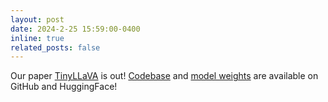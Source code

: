 ```yaml
---
layout: post
date: 2024-2-25 15:59:00-0400
inline: true
related_posts: false
---
```


Our paper [TinyLLaVA](https://arxiv.org/abs/2402.14289) is out! [Codebase](https://github.com/DLCV-BUAA/TinyLLaVABench) and [model weights](https://huggingface.co/collections/bczhou/tinyllava-65e584a5e8b017ee1347a0a7) are available on GitHub and HuggingFace!
